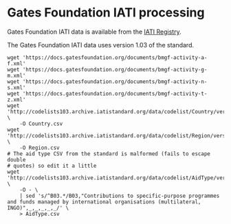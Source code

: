 # Gates Foundation IATI processing

Gates Foundation IATI data is available from the [IATI
Registry](https://iatiregistry.org/publisher/bmgf).

The Gates Foundation IATI data uses version 1.03 of the standard.

    wget 'https://docs.gatesfoundation.org/documents/bmgf-activity-a-f.xml'
    wget 'https://docs.gatesfoundation.org/documents/bmgf-activity-g-m.xml'
    wget 'https://docs.gatesfoundation.org/documents/bmgf-activity-n-s.xml'
    wget 'https://docs.gatesfoundation.org/documents/bmgf-activity-t-z.xml'
    wget 'http://codelists103.archive.iatistandard.org/data/codelist/Country/version/1.01/lang/en.csv' \
        -O Country.csv
    wget 'http://codelists103.archive.iatistandard.org/data/codelist/Region/version/1.0/lang/en.csv' \
        -O Region.csv
    # The aid type CSV from the standard is malformed (fails to escape double
    # quotes) so edit it a little
    wget 'http://codelists103.archive.iatistandard.org/data/codelist/AidType/version/1.0/lang/en.csv' \
        -O - \
        | sed 's/^B03.*/B03,"Contributions to specific-purpose programmes and funds managed by international organisations (multilateral, INGO)",_,_,_,_,_/' \
        > AidType.csv
